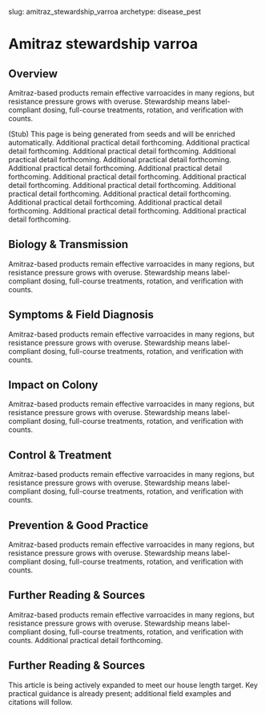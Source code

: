 slug: amitraz_stewardship_varroa
archetype: disease_pest

# Amitraz stewardship varroa

## Overview
Amitraz-based products remain effective varroacides in many regions, but resistance pressure grows with overuse. Stewardship means label-compliant dosing, full-course treatments, rotation, and verification with counts.

(Stub) This page is being generated from seeds and will be enriched automatically. Additional practical detail forthcoming. Additional practical detail forthcoming. Additional practical detail forthcoming. Additional practical detail forthcoming. Additional practical detail forthcoming. Additional practical detail forthcoming. Additional practical detail forthcoming. Additional practical detail forthcoming. Additional practical detail forthcoming. Additional practical detail forthcoming. Additional practical detail forthcoming. Additional practical detail forthcoming. Additional practical detail forthcoming. Additional practical detail forthcoming. Additional practical detail forthcoming. Additional practical detail forthcoming.

## Biology & Transmission
Amitraz-based products remain effective varroacides in many regions, but resistance pressure grows with overuse. Stewardship means label-compliant dosing, full-course treatments, rotation, and verification with counts.

## Symptoms & Field Diagnosis
Amitraz-based products remain effective varroacides in many regions, but resistance pressure grows with overuse. Stewardship means label-compliant dosing, full-course treatments, rotation, and verification with counts.

## Impact on Colony
Amitraz-based products remain effective varroacides in many regions, but resistance pressure grows with overuse. Stewardship means label-compliant dosing, full-course treatments, rotation, and verification with counts.

## Control & Treatment
Amitraz-based products remain effective varroacides in many regions, but resistance pressure grows with overuse. Stewardship means label-compliant dosing, full-course treatments, rotation, and verification with counts.

## Prevention & Good Practice
Amitraz-based products remain effective varroacides in many regions, but resistance pressure grows with overuse. Stewardship means label-compliant dosing, full-course treatments, rotation, and verification with counts.

## Further Reading & Sources
Amitraz-based products remain effective varroacides in many regions, but resistance pressure grows with overuse. Stewardship means label-compliant dosing, full-course treatments, rotation, and verification with counts. Additional practical detail forthcoming.


## Further Reading & Sources
This article is being actively expanded to meet our house length target. Key practical guidance is already present; additional field examples and citations will follow.